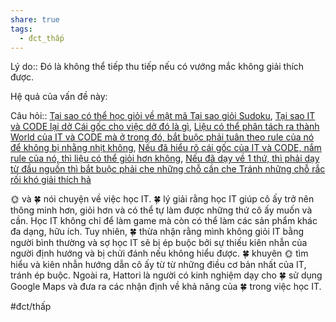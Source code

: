 ```yaml
---
share: true
tags:
  - đct_thấp
---
```


Lý do:: Đó là không thể tiếp thu tiếp nếu có vướng mắc không giải thích được.

Hệ quả của vấn đề này:


Câu hỏi:: [Tại sao có thể học giỏi về mật mã Tại sao giỏi Sudoku](../../Sync%20v%E1%BB%9Bi%20vault%20ch%C3%ADnh/C%E1%BA%A3m%20nh%E1%BA%ADn/T%E1%BA%A1i%20sao%20c%C3%B3%20th%E1%BB%83%20h%E1%BB%8Dc%20gi%E1%BB%8Fi%20v%E1%BB%81%20m%E1%BA%ADt%20m%C3%A3%20T%E1%BA%A1i%20sao%20gi%E1%BB%8Fi%20Sudoku.md), [Tại sao IT và CODE lại dở Cái gốc cho việc dở đó là gì](T%E1%BA%A1i%20sao%20IT%20v%C3%A0%20CODE%20l%E1%BA%A1i%20d%E1%BB%9F%20C%C3%A1i%20g%E1%BB%91c%20cho%20vi%E1%BB%87c%20d%E1%BB%9F%20%C4%91%C3%B3%20l%C3%A0%20g%C3%AC.md), [Liệu có thể phân tách ra thành World của IT và CODE mà ở trong đó, bắt buộc phải tuân theo rule của nó để không bị nhằng nhịt không](Li%E1%BB%87u%20c%C3%B3%20th%E1%BB%83%20ph%C3%A2n%20t%C3%A1ch%20ra%20th%C3%A0nh%20World%20c%E1%BB%A7a%20IT%20v%C3%A0%20CODE%20m%C3%A0%20%E1%BB%9F%20trong%20%C4%91%C3%B3,%20b%E1%BA%AFt%20bu%E1%BB%99c%20ph%E1%BA%A3i%20tu%C3%A2n%20theo%20rule%20c%E1%BB%A7a%20n%C3%B3%20%C4%91%E1%BB%83%20kh%C3%B4ng%20b%E1%BB%8B%20nh%E1%BA%B1ng%20nh%E1%BB%8Bt%20kh%C3%B4ng.md), [Nếu đã hiểu rõ cái gốc của IT và CODE, nắm rule của nó, thì liệu có thể giỏi hơn không](N%E1%BA%BFu%20%C4%91%C3%A3%20hi%E1%BB%83u%20r%C3%B5%20c%C3%A1i%20g%E1%BB%91c%20c%E1%BB%A7a%20IT%20v%C3%A0%20CODE,%20n%E1%BA%AFm%20rule%20c%E1%BB%A7a%20n%C3%B3,%20th%C3%AC%20li%E1%BB%87u%20c%C3%B3%20th%E1%BB%83%20gi%E1%BB%8Fi%20h%C6%A1n%20kh%C3%B4ng.md), [Nếu đã dạy về 1 thứ, thì phải dạy từ đầu nguồn thì bắt buộc phải che những chỗ cần che Tránh những chỗ rắc rối khó giải thích hả](N%E1%BA%BFu%20%C4%91%C3%A3%20d%E1%BA%A1y%20v%E1%BB%81%201%20th%E1%BB%A9,%20th%C3%AC%20ph%E1%BA%A3i%20d%E1%BA%A1y%20t%E1%BB%AB%20%C4%91%E1%BA%A7u%20ngu%E1%BB%93n%20th%C3%AC%20b%E1%BA%AFt%20bu%E1%BB%99c%20ph%E1%BA%A3i%20che%20nh%E1%BB%AFng%20ch%E1%BB%97%20c%E1%BA%A7n%20che%20Tr%C3%A1nh%20nh%E1%BB%AFng%20ch%E1%BB%97%20r%E1%BA%AFc%20r%E1%BB%91i%20kh%C3%B3%20gi%E1%BA%A3i%20th%C3%ADch%20h%E1%BA%A3.md)

🌞 và 🍀 nói chuyện về việc học IT. 🍀 lý giải rằng học IT giúp cô ấy trở nên thông minh hơn, giỏi hơn và có thể tự làm được những thứ cô ấy muốn và cần. Học IT không chỉ để làm game mà còn có thể làm các sản phẩm khác đa dạng, hữu ích. Tuy nhiên, 🍀 thừa nhận rằng mình không giỏi IT bằng người bình thường và sợ học IT sẽ bị ép buộc bởi sự thiếu kiên nhẫn của người định hướng và bị chửi đánh nếu không hiểu được. 🍀 khuyên 🌞 tìm hiểu và kiên nhẫn hướng dẫn cô ấy từ từ những điều cơ bản nhất của IT, tránh ép buộc. Ngoài ra, Hattori là người có kinh nghiệm dạy cho 🍀 sử dụng Google Maps và đưa ra các nhận định về khả năng của 🍀 trong việc học IT.

#đct/thấp
